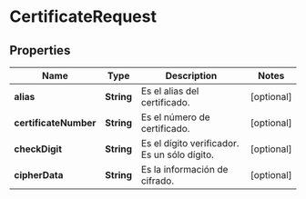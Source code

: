# CertificateRequest

## Properties
Name | Type | Description | Notes
------------ | ------------- | ------------- | -------------
**alias** | **String** | Es el alias del certificado. |  [optional]
**certificateNumber** | **String** | Es el número de certificado. |  [optional]
**checkDigit** | **String** | Es el dígito verificador. Es un sólo dígito. |  [optional]
**cipherData** | **String** | Es la información de cifrado. |  [optional]
